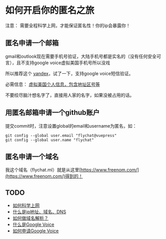 # 如何开启你的匿名之旅

注意： 需要全程科学上网，才能保证匿名性！你的ip会暴露你！

## 匿名申请一个邮箱

gmail和outlook现在需要手机号验证，大陆手机号都是实名的（没有任何安全可言），且不支持google voice虚拟美国手机号所以没戏

所以推荐这个 [yandex](https://mail.yandex.com)，试了一下，支持google voice短信验证。

必需信息： [虚拟美国个人信息，包含地址区号等](https://smartystreets.com/products/single-address)

不要绞尽脑汁想名字了，直接用人家的名字，如果没被占用的话。
 
## 用匿名邮箱申请一个github账户

提交commit时，注意设置global的email和username为匿名，如：

```
git config --global user.email "flychat@vuepress"
git config --global user.name "flychat"
```

## 匿名申请一个域名

我这个域名（flychat.ml）就是从这里[https://www.freenom.com/](https://www.freenom.com/)得到的！

## TODO
- <u>如何科学上网</u>
- <u>什么是ip地址、域名、DNS</u>
- <u>如何做域名解析？</u>
- <u>什么是Google Voice</u>
- <u>如何申请Google Voice</u>